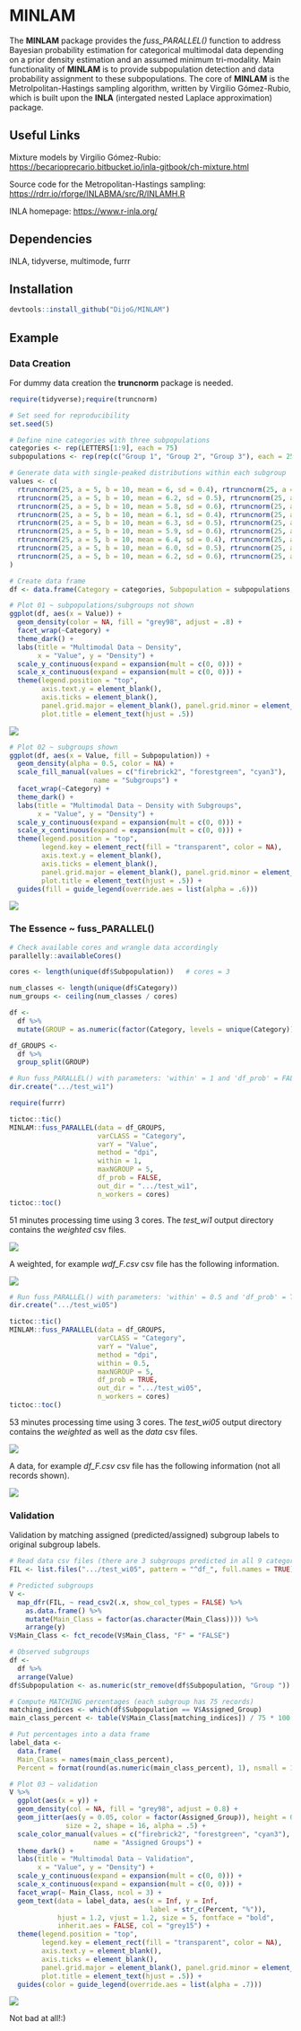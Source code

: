 # MINLAM

The **MINLAM** package provides the *fuss_PARALLEL()* function to address Bayesian probability estimation for categorical multimodal data depending on a prior density estimation and an assumed minimum tri-modality. Main functionality of **MINLAM** is to provide subpopulation detection and data probability assignment to these subpopulations. The core of **MINLAM** is the Metrolpolitan-Hastings sampling algorithm, written by Virgilio Gómez-Rubio, which is built upon the **INLA** (intergated nested Laplace approximation) package.

## Useful Links
Mixture models by Virgilio Gómez-Rubio: 
https://becarioprecario.bitbucket.io/inla-gitbook/ch-mixture.html

Source code for the Metropolitan-Hastings sampling:
https://rdrr.io/rforge/INLABMA/src/R/INLAMH.R

INLA homepage: 
https://www.r-inla.org/

## Dependencies
INLA, tidyverse, multimode, furrr

## Installation

```r
devtools::install_github("DijoG/MINLAM")
```

## Example

### Data Creation
For dummy data creation the **truncnorm** package is needed.

```r
require(tidyverse);require(truncnorm)

# Set seed for reproducibility
set.seed(5)

# Define nine categories with three subpopulations
categories <- rep(LETTERS[1:9], each = 75)
subpopulations <- rep(rep(c("Group 1", "Group 2", "Group 3"), each = 25), times = 9)

# Generate data with single-peaked distributions within each subgroup
values <- c(
  rtruncnorm(25, a = 5, b = 10, mean = 6, sd = 0.4), rtruncnorm(25, a = 5, b = 10, mean = 7.5, sd = 0.4), rtruncnorm(25, a = 5, b = 10, mean = 9, sd = 0.4),
  rtruncnorm(25, a = 5, b = 10, mean = 6.2, sd = 0.5), rtruncnorm(25, a = 5, b = 10, mean = 7.7, sd = 0.5), rtruncnorm(25, a = 5, b = 10, mean = 9.2, sd = 0.5),
  rtruncnorm(25, a = 5, b = 10, mean = 5.8, sd = 0.6), rtruncnorm(25, a = 5, b = 10, mean = 7.4, sd = 0.6), rtruncnorm(25, a = 5, b = 10, mean = 8.9, sd = 0.6),
  rtruncnorm(25, a = 5, b = 10, mean = 6.1, sd = 0.4), rtruncnorm(25, a = 5, b = 10, mean = 7.8, sd = 0.4), rtruncnorm(25, a = 5, b = 10, mean = 9.3, sd = 0.4),
  rtruncnorm(25, a = 5, b = 10, mean = 6.3, sd = 0.5), rtruncnorm(25, a = 5, b = 10, mean = 7.8, sd = 0.5), rtruncnorm(25, a = 5, b = 10, mean = 9.4, sd = 0.5),
  rtruncnorm(25, a = 5, b = 10, mean = 5.9, sd = 0.6), rtruncnorm(25, a = 5, b = 10, mean = 7.5, sd = 0.6), rtruncnorm(25, a = 5, b = 10, mean = 9.2, sd = 0.6),
  rtruncnorm(25, a = 5, b = 10, mean = 6.4, sd = 0.4), rtruncnorm(25, a = 5, b = 10, mean = 7.9, sd = 0.4), rtruncnorm(25, a = 5, b = 10, mean = 9.5, sd = 0.4),
  rtruncnorm(25, a = 5, b = 10, mean = 6.0, sd = 0.5), rtruncnorm(25, a = 5, b = 10, mean = 7.6, sd = 0.5), rtruncnorm(25, a = 5, b = 10, mean = 9.3, sd = 0.5),
  rtruncnorm(25, a = 5, b = 10, mean = 6.2, sd = 0.6), rtruncnorm(25, a = 5, b = 10, mean = 7.8, sd = 0.6), rtruncnorm(25, a = 5, b = 10, mean = 9.6, sd = 0.6)
)

# Create data frame
df <- data.frame(Category = categories, Subpopulation = subpopulations, Value = values)

# Plot 01 ~ subpopulations/subgroups not shown
ggplot(df, aes(x = Value)) +
  geom_density(color = NA, fill = "grey98", adjust = .8) +
  facet_wrap(~Category) +
  theme_dark() +
  labs(title = "Multimodal Data ~ Density", 
       x = "Value", y = "Density") +
  scale_y_continuous(expand = expansion(mult = c(0, 0))) +
  scale_x_continuous(expand = expansion(mult = c(0, 0))) +
  theme(legend.position = "top",
        axis.text.y = element_blank(),
        axis.ticks = element_blank(),
        panel.grid.major = element_blank(), panel.grid.minor = element_blank(),
        plot.title = element_text(hjust = .5))
```
<img align="bottom" src="https://raw.githubusercontent.com/DijoG/storage/main/README/MM_01.png">

```r
# Plot 02 ~ subgroups shown
ggplot(df, aes(x = Value, fill = Subpopulation)) +
  geom_density(alpha = 0.5, color = NA) +
  scale_fill_manual(values = c("firebrick2", "forestgreen", "cyan3"), 
                     name = "Subgroups") +
  facet_wrap(~Category) +
  theme_dark() +
  labs(title = "Multimodal Data ~ Density with Subgroups", 
       x = "Value", y = "Density") +
  scale_y_continuous(expand = expansion(mult = c(0, 0))) +
  scale_x_continuous(expand = expansion(mult = c(0, 0))) +
  theme(legend.position = "top",
        legend.key = element_rect(fill = "transparent", color = NA),
        axis.text.y = element_blank(),
        axis.ticks = element_blank(),
        panel.grid.major = element_blank(), panel.grid.minor = element_blank(),
        plot.title = element_text(hjust = .5)) +
  guides(fill = guide_legend(override.aes = list(alpha = .6)))
```
<img align="bottom" src="https://raw.githubusercontent.com/DijoG/storage/main/README/MM_02.png">


### The Essence ~ fuss_PARALLEL()

```r
# Check available cores and wrangle data accordingly
parallelly::availableCores() 

cores <- length(unique(df$Subpopulation))   # cores = 3

num_classes <- length(unique(df$Category))
num_groups <- ceiling(num_classes / cores)

df <- 
  df %>%
  mutate(GROUP = as.numeric(factor(Category, levels = unique(Category))) %% num_groups + 1)

df_GROUPS <- 
  df %>%
  group_split(GROUP)

# Run fuss_PARALLEL() with parameters: 'within' = 1 and 'df_prob' = FALSE
dir.create(".../test_wi1")

require(furrr)

tictoc::tic()
MINLAM::fuss_PARALLEL(data = df_GROUPS,
                      varCLASS = "Category", 
                      varY = "Value", 
                      method = "dpi", 
                      within = 1, 
                      maxNGROUP = 5, 
                      df_prob = FALSE, 
                      out_dir = ".../test_wi1", 
                      n_workers = cores)
tictoc::toc()
```
51 minutes processing time using 3 cores.
The *test_wi1* output directory contains the *weighted* csv files.

<img align="bottom" src="https://raw.githubusercontent.com/DijoG/storage/main/README/MM_03.png">

A weighted, for example *wdf_F.csv* csv file has the following information.

<img align="bottom" src="https://raw.githubusercontent.com/DijoG/storage/main/README/MM_04.png">

```r
# Run fuss_PARALLEL() with parameters: 'within' = 0.5 and 'df_prob' = TRUE
dir.create(".../test_wi05")

tictoc::tic()
MINLAM::fuss_PARALLEL(data = df_GROUPS,
                      varCLASS = "Category", 
                      varY = "Value", 
                      method = "dpi", 
                      within = 0.5, 
                      maxNGROUP = 5, 
                      df_prob = TRUE, 
                      out_dir = ".../test_wi05", 
                      n_workers = cores)
tictoc::toc()
```
53 minutes processing time using 3 cores.
The *test_wi05* output directory contains the *weighted* as well as the *data* csv files.

<img align="bottom" src="https://raw.githubusercontent.com/DijoG/storage/main/README/MM_05.png">

A data, for example *df_F.csv* csv file has the following information (not all records shown).

<img align="bottom" src="https://raw.githubusercontent.com/DijoG/storage/main/README/MM_06.png">


### Validation

Validation by matching assigned (predicted/assigned) subgroup labels to original subgroup labels.

```r
# Read data csv files (there are 3 subgroups predicted in all 9 categories)
FIL <- list.files(".../test_wi05", pattern = "^df_", full.names = TRUE) 

# Predicted subgroups
V <- 
  map_dfr(FIL, ~ read_csv2(.x, show_col_types = FALSE) %>%
    as.data.frame() %>%
    mutate(Main_Class = factor(as.character(Main_Class)))) %>%
    arrange(y)
V$Main_Class <- fct_recode(V$Main_Class, "F" = "FALSE")

# Observed subgroups
df <-
  df %>%
  arrange(Value)
df$Subpopulation <- as.numeric(str_remove(df$Subpopulation, "Group "))

# Compute MATCHING percentages (each subgroup has 75 records)
matching_indices <- which(df$Subpopulation == V$Assigned_Group)
main_class_percent <- table(V$Main_Class[matching_indices]) / 75 * 100

# Put percentages into a data frame
label_data <- 
  data.frame(
  Main_Class = names(main_class_percent),
  Percent = format(round(as.numeric(main_class_percent), 1), nsmall = 1))

# Plot 03 ~ validation
V %>%
  ggplot(aes(x = y)) +
  geom_density(col = NA, fill = "grey98", adjust = 0.8) +
  geom_jitter(aes(y = 0.05, color = factor(Assigned_Group)), height = 0.05, 
              size = 2, shape = 16, alpha = .5) + 
  scale_color_manual(values = c("firebrick2", "forestgreen", "cyan3"), 
                     name = "Assigned Groups") +  
  theme_dark() +
  labs(title = "Multimodal Data ~ Validation", 
       x = "Value", y = "Density") +
  scale_y_continuous(expand = expansion(mult = c(0, 0))) +
  scale_x_continuous(expand = expansion(mult = c(0, 0))) +
  facet_wrap(~ Main_Class, ncol = 3) +  
  geom_text(data = label_data, aes(x = Inf, y = Inf, 
                                   label = str_c(Percent, "%")), 
            hjust = 1.2, vjust = 1.2, size = 5, fontface = "bold", 
            inherit.aes = FALSE, col = "grey15") +  
  theme(legend.position = "top",
        legend.key = element_rect(fill = "transparent", color = NA),
        axis.text.y = element_blank(),
        axis.ticks = element_blank(),
        panel.grid.major = element_blank(), panel.grid.minor = element_blank(),
        plot.title = element_text(hjust = .5)) +
  guides(color = guide_legend(override.aes = list(alpha = .7)))
```
<img align="bottom" src="https://raw.githubusercontent.com/DijoG/storage/main/README/MM_07.png">

Not bad at all!:)
